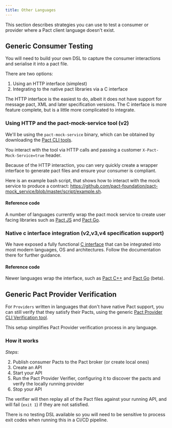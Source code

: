 ```yaml
---
title: Other Languages
---
```


This section describes strategies you can use to test a consumer or provider where a Pact client language doesn't exist.

## Generic Consumer Testing

You will need to build your own DSL to capture the consumer interactions and serialise it into a pact file.

There are two options:

1. Using an HTTP interface (simplest)
1. Integrating to the native pact libraries via a C interface

The HTTP interface is the easiest to do, albeit it does not have support for message pact, XML and later specification versions.
The C interface is more feature complete, but is a little more complicated to integrate.

### Using HTTP and the pact-mock-service tool (v2)

We'll be using the `pact-mock-service` binary, which can be obtained by downloading the [Pact CLI tools](./cli).

You interact with the tool via HTTP calls and passing a customer `X-Pact-Mock-Service=true` header.

Because of the HTTP interaction, you can very quickly create a wrapper interface to generate pact files and ensure your consumer is compliant.

Here is an example bash script, that shows how to interact with the mock service to produce a contract: https://github.com/pact-foundation/pact-mock_service/blob/master/script/example.sh.

#### Reference code

A number of languages currently wrap the pact mock service to create user facing libraries such as [Pact JS](https://github.com/pact-foundation/pact-js/blob/master/src/httpPact.ts) and [Pact Go](https://github.com/pact-foundation/pact-go/blob/master/dsl/mock_service.go).

### Native c interface integration (v2,v3,v4 specification support)

We have exposed a fully functional [C interface](https://github.com/pact-foundation/pact-reference/tree/master/rust/pact_mock_server_ffi) that can be integrated into most modern languages, OS and architectures. Follow the documentation there for further guidance.

#### Reference code

Newer languages wrap the interface, such as [Pact C++](https://github.com/pact-foundation/pact-cplusplus) and [Pact Go](https://github.com/pact-foundation/pact-go/blob/feat/v3-ffi-verifier/v3/internal/native/mockserver/mock_server.go) (beta).

## Generic Pact Provider Verification

For `Providers` written in languages that don't have native Pact support, you can still verify that they satisfy their Pacts, using the generic [Pact Provider CLI Verification tool](https://github.com/pact-foundation/pact-reference/tree/master/rust/pact_verifier_cli).

This setup simplifies Pact Provider verification process in any language.

### How it works

_Steps_:

2. Publish consumer Pacts to the Pact broker \(or create local ones\)
1. Create an API
3. Start your API
4. Run the Pact Provider Verifier, configuring it to discover the pacts and verify the locally running provider
5. Stop your API

The verifier will then replay all of the Pact files against your running API, and will fail \(`exit 1`\) if they are not satisfied.

There is no testing DSL available so you will need to be sensitive to process exit codes when running this in a CI/CD pipeline.